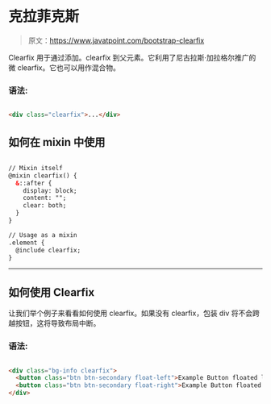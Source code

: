 # 克拉菲克斯

> 原文：<https://www.javatpoint.com/bootstrap-clearfix>

Clearfix 用于通过添加。clearfix 到父元素。它利用了尼古拉斯·加拉格尔推广的微 clearfix。它也可以用作混合物。

### 语法:

```html

<div class="clearfix">...</div> 

```

## 如何在 mixin 中使用

```html

// Mixin itself
@mixin clearfix() {
  &::after {
    display: block;
    content: "";
    clear: both;
  }
}

// Usage as a mixin
.element {
  @include clearfix;
}

```

* * *

## 如何使用 Clearfix

让我们举个例子来看看如何使用 clearfix。如果没有 clearfix，包装 div 将不会跨越按钮，这将导致布局中断。

### 语法:

```html

<div class="bg-info clearfix">
  <button class="btn btn-secondary float-left">Example Button floated left</button>
  <button class="btn btn-secondary float-right">Example Button floated right</button>
</div>

```